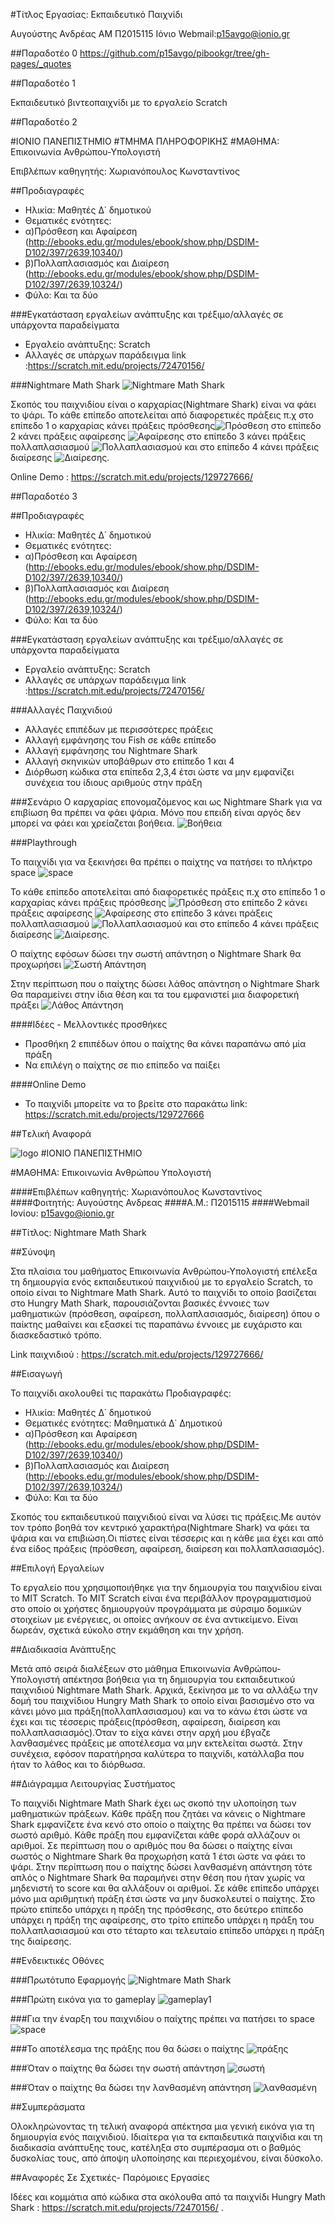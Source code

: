#Τίτλος Εργασίας: Εκπαιδευτικό Παιχνίδι

Αυγούστης Ανδρέας
ΑΜ Π2015115
Ιόνιο Webmail:p15avgo@ionio.gr

##Παραδοτέο 0
https://github.com/p15avgo/pibookgr/tree/gh-pages/_quotes

##Παραδοτέο 1

Εκπαιδευτικό βιντεοπαιχνίδι με το εργαλείο Scratch

##Παραδοτέο 2

#ΙΟΝΙΟ ΠΑΝΕΠΙΣΤΗΜΙΟ 
#ΤΜΗΜΑ  ΠΛΗΡΟΦΟΡΙΚΗΣ 
#ΜΑΘΗΜΑ: Επικοινωνία  Ανθρώπου-Υπολογιστή 
 
Επιβλέπων καθηγητής: Χωριανόπουλος Κωνσταντίνος

##Προδιαγραφές

* Ηλικία: Μαθητές Δ΄ δημοτικού
* Θεματικές ενότητες: 
* α)Πρόσθεση και Αφαίρεση (http://ebooks.edu.gr/modules/ebook/show.php/DSDIM-D102/397/2639,10340/)
* β)Πολλαπλασιασμός και Διαίρεση (http://ebooks.edu.gr/modules/ebook/show.php/DSDIM-D102/397/2639,10324/)
* Φύλο: Και τα δύο


###Εγκατάσταση εργαλείων ανάπτυξης και τρέξιμο/αλλαγές σε υπάρχοντα παραδείγματα

* Εργαλείο ανάπτυξης: Scratch
* Αλλαγές σε υπάρχων παράδειγμα link :https://scratch.mit.edu/projects/72470156/

###Nightmare Math Shark
![Nightmare Math Shark](Screenshot5.png)

Σκοπός του παιχνιδίου είναι ο καρχαρίας(Nightmare Shark) είναι να φάει το ψάρι.
Το κάθε επίπεδο αποτελείται από διαφορετικές πράξεις π.χ στο επίπεδο 1 ο καρχαρίας κάνει πράξεις πρόσθεσης![Πρόσθεση](Screenshot1.png)
στο επίπεδο 2 κάνει πράξεις αφαίρεσης
![Αφαίρεσης](Screenshot2.png) 
στο επίπεδο 3 κάνει πράξεις πολλαπλασιασμού
![Πολλαπλασιασμού](Screenshot3.png) 
και στο επίπεδο 4 κάνει πράξεις διαίρεσης
![Διαίρεσης](Screenshot4.png).

Online Demo : https://scratch.mit.edu/projects/129727666/

##Παραδοτέο 3

##Προδιαγραφές

* Ηλικία: Μαθητές Δ΄ δημοτικού
* Θεματικές ενότητες: 
* α)Πρόσθεση και Αφαίρεση (http://ebooks.edu.gr/modules/ebook/show.php/DSDIM-D102/397/2639,10340/)
* β)Πολλαπλασιασμός και Διαίρεση (http://ebooks.edu.gr/modules/ebook/show.php/DSDIM-D102/397/2639,10324/)
* Φύλο: Και τα δύο


###Εγκατάσταση εργαλείων ανάπτυξης και τρέξιμο/αλλαγές σε υπάρχοντα παραδείγματα

* Εργαλείο ανάπτυξης: Scratch
* Αλλαγές σε υπάρχων παράδειγμα link :https://scratch.mit.edu/projects/72470156/

###Αλλαγές Παιχνιδιού

* Αλλαγές επιπέδων με περισσότερες πράξεις
* Αλλαγή εμφάνησης του Fish σε κάθε επίπεδο
* Αλλαγή εμφάνησης του Nightmare Shark 
* Αλλαγή σκηνικών υποβάθρων στο επίπεδο 1 και 4
* Διόρθωση κώδικα στα επίπεδα 2,3,4 έτσι ώστε να μην εμφανίζει συνέχεια του ίδιους αριθμούς στην πράξη

###Σενάριο
Ο καρχαρίας επονομαζόμενος και ως Nightmare Shark για να επιβίωση θα πρέπει να φάει ψάρια.
Μόνο που επειδή είναι αργός δεν μπορεί να φάει και χρείαζεται βοήθεια.
![Βοήθεια](Screensho8.png)

###Playthrough

Το παιχνίδι για να ξεκινήσει θα πρέπει ο παίχτης να πατήσει το πλήκτρο space
![space](Screensho1.png)

Το κάθε επίπεδο αποτελείται από διαφορετικές πράξεις π.χ στο επίπεδο 1 ο καρχαρίας κάνει πράξεις πρόσθεσης
![Πρόσθεση](Screensho2.png)
στο επίπεδο 2 κάνει πράξεις αφαίρεσης
![Αφαίρεσης](Screensho5.png) 
στο επίπεδο 3 κάνει πράξεις πολλαπλασιασμού
![Πολλαπλασιασμού](Screensho6.png) 
και στο επίπεδο 4 κάνει πράξεις διαίρεσης
![Διαίρεσης](Screensho7.png).

Ο παίχτης εφόσων δώσει την σωστή απάντηση ο Nightmare Shark θα προχωρήσει
![Σωστή Απάντηση](Screensho3.png)

Στην περίπτωση που ο παίχτης δώσει λάθος απάντηση ο Nightmare Shark Θα παραμείνει στην ίδια θέση και τα του εμφανιστεί μια διαφορετική
πράξει
![Λάθος Απάντηση](Screensho4.png)

####Ιδέες - Mελλοντικές προσθήκες

* Προσθήκη 2 επιπέδων όπου ο παίχτης θα κάνει παραπάνω από μία πράξη
* Να επιλέγη ο παίχτης σε πιο επίπεδο να παίξει

####Online Demo

* Το παιχνίδι μπορείτε να το βρείτε στο παρακάτω link:
  https://scratch.mit.edu/projects/129727666
  

##Tελική Αναφορά

![logo](Ionio_logo.png)
#ΙΟΝΙΟ ΠΑΝΕΠΙΣΤΗΜΙΟ

#ΜΑΘΗΜΑ: Επικοινωνία Ανθρώπου Υπολογιστή

####Επιβλέπων καθηγητής: Χωριανόπουλος Κωνσταντίνος
####Φοιτητής: Αυγούστης Ανδρεας
####Α.Μ.: Π2015115
####Webmail Ιονίου: p15avgo@ionio.gr


##Τίτλος: Nightmare Math Shark

##Σύνοψη

  Στα πλαίσια του μαθήματος Επικοινωνία Ανθρώπου-Υπολογιστή επέλεξα τη δημιουργία ενός εκπαιδευτικού παιχνιδιού με το εργαλείο Scratch, το οποίο είναι το Nightmare Math Shark. Αυτό το παιχνίδι το οποίο βασίζεται στο Hungry Math Shark, παρουσιάζονται βασικές έννοιες των μαθηματικών (πρόσθεση, αφαίρεση, πολλαπλασιασμός, διαίρεση) όπου ο παίκτης μαθαίνει και εξασκεί τις παραπάνω έννοιες με ευχάριστο και διασκεδαστικό τρόπο.
  
Link παιχνιδιού : https://scratch.mit.edu/projects/129727666/

##Εισαγωγή

Το παιχνίδι ακολουθεί τις παρακάτω Προδιαγραφές:

* Ηλικία: Μαθητές Δ΄ δημοτικού
* Θεματικές ενότητες: Μαθηματικά Δ΄ Δημοτικού 
 * α)Πρόσθεση και Αφαίρεση (http://ebooks.edu.gr/modules/ebook/show.php/DSDIM-D102/397/2639,10340/)
 * β)Πολλαπλασιασμός και Διαίρεση (http://ebooks.edu.gr/modules/ebook/show.php/DSDIM-D102/397/2639,10324/)
* Φύλο: Και τα δύο

Σκοπός του εκπαιδευτικού παιχνιδιού είναι να λύσει τις πράξεις.Με αυτόν τον τρόπο βοηθά τον κεντρικό χαρακτήρα(Nightmare Shark) να φάει τα ψάρια και να επιβιώση.Οι πίστες είναι τέσσερις και η κάθε μια έχει και από ένα είδος πράξεις (πρόσθεση, αφαίρεση, διαίρεση και πολλαπλασιασμός).

##Επιλογή Εργαλείων

 Το εργαλείο που χρησιμοποιήθηκε για την δημιουργία του παιχνιδίου είναι το MIT Scratch. Το MIT Scratch είναι ένα περιβάλλον προγραμματισμού στο οποίο οι χρήστες δημιουργούν προγράμματα με σύρσιμο δομικών στοιχείων με ενέργειες, οι οποίες ανήκουν σε ένα αντικείμενο. Είναι δωρεάν, σχετικά εύκολο στην εκμάθηση και την χρήση.

##Διαδικασία Ανάπτυξης

 Μετά από σειρά διαλέξεων στο μάθημα Επικοινωνία Ανθρώπου-Υπολογιστή απέκτησα βοήθεια για τη δημιουργία του εκπαιδευτικού παιχνιδιού Nightmare Math Shark. Αρχικά, ξεκίνησα με το να αλλάξω την δομή του παιχνίδιου Hungry Math Shark το οποίο είναι βασισμένο στο να κάνει μόνο μια πράξη(πολλαπλασιασμου) και να το κάνω έτσι ώστε να έχει και τις τέσσερις πράξεις(πρόσθεση, αφαίρεση, διαίρεση και πολλαπλασιασμός).Όταν το είχα κάνει στην αρχή μου έβγαζε λανθασμένες πράξεις με αποτέλεσμα να μην εκτελείται σωστά. Στην συνέχεια, εφόσον παρατήρησα καλύτερα το παιχνίδι, κατάλλαβα που ήταν το λάθος και το διόρθωσα.

##Διάγραμμα Λειτουργίας Συστήματος

 Το παιχνίδι Nightmare Math Shark έχει ως σκοπό την υλοποίηση των μαθηματικών πράξεων. Κάθε πράξη που ζητάει να κάνεις ο Nightmare Shark εμφανίζετε ένα κενό στο οποίο ο παίχτης θα πρέπει να δώσει τον σωστό αριθμό. Κάθε πράξη που εμφανίζεται κάθε φορά αλλάζουν οι αριθμοί. Σε περίπτωση που ο αριθμός που θα δώσει ο παίχτης είναι σωστός ο Nightmare Shark θα προχωρήση κατά 1 έτσι ώστε να φάει το ψάρι. Στην περίπτωση που ο παίχτης δώσει λανθασμένη απάντηση τότε απλός ο Nightmare Shark θα παραμήνει στην θέση που ήταν χωρίς να μηδενιστή το score και θα αλλάξουν οι αριθμοί. Σε κάθε επίπεδο υπάρχει μόνο μια αριθμητική πράξη έτσι ώστε να μην δυσκολευτεί ο παίχτης. Στο πρώτο επίπεδο υπάρχει η πράξη της πρόσθεσης, στο δεύτερο επίπεδο υπάρχει η πράξη της αφαίρεσης, στο τρίτο επίπεδο υπάρχει η πράξη του πολλαπλασιασμού και στο τέταρτο και τελευταίο επίπεδο υπάρχει η πράξη της διαίρεσης.
 
##Ενδεικτικές Οθόνες

###Πρωτότυπο Εφαρμογής
![Nightmare Math Shark](Screenshott1.png)

###Πρώτη εικόνα για το gameplay
![gameplay1](Screenshott2.png)

###Για την έναρξη του παιχνιδίου ο παίχτης πρέπει να πατήσει το space
![space](Screenshott3.png)

###Το αποτέλεσμα της πράξης που θα δώσει ο παίχτης
![πράξης](Screenshott4.png)

###Όταν ο παίχτης θα δώσει την σωστή απάντηση
![σωστή](Screenshott5.png)

###Όταν ο παίχτης θα δώσει την λανθασμένη απάντηση
![λανθασμένη](Screenshott6.png)


##Συμπεράσματα

  Ολοκληρώνοντας τη τελική αναφορά απέκτησα μια γενική εικόνα για τη δημιουργία ενός παιχνιδιού. Ιδιαίτερα για τα εκπαιδευτικά παιχνίδια και τη διαδικασία ανάπτυξης τους, κατέληξα στο συμπέρασμα οτι ο βαθμός δυσκολίας τους, από άποψη υλοποίησης και περιεχομένου, είναι δύσκολο.

##Αναφορές Σε Σχετικές- Παρόμοιες Εργασίες

 Ιδέες και κομμάτια από κώδικα στα ακόλουθα από τα παιχνίδι Hungry Math Shark : https://scratch.mit.edu/projects/72470156/ .
